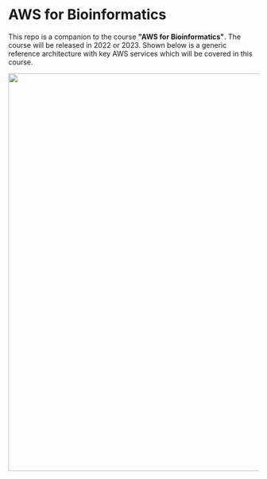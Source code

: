 # AWS for Bioinformatics

This repo is a companion to the course **"AWS for Bioinformatics"**.  The course will be released in 2022 or 2023.  Shown below is a generic reference architecture with key AWS services which will be covered in this course.

<img src="https://github.com/lynnlangit/aws-for-bioinformatics/blob/main/images/aws-images/aws-genomics-arch.png" width=800>
